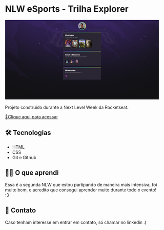 # NLW eSports - Trilha Explorer

![preview](./.github/projeto.png)

Projeto construido durante a Next Level Week da Rocketseat.

[🔗Clique aqui para acessar](p)

## 🛠 Tecnologias

- HTML
- CSS
- Git e Github

## 👨‍💻 O que aprendi

Essa é a segunda NLW que estou partipando de maneira mais intensiva, foi muito bom, e acredito que consegui aprender muito durante todo o evento! :3

## 💛 Contato

Caso tenham interesse em entrar em contato, só chamar no linkedin :)
